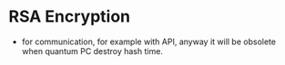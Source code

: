 # RSA Encryption

- for communication, for example with API, anyway it will be obsolete when quantum PC destroy hash time.